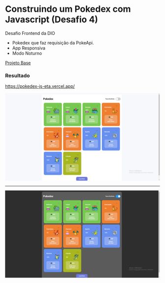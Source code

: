 # Construindo um Pokedex com Javascript (Desafio 4)

Desafio Frontend da DIO

* Pokedex que faz requisição da PokeApi.
* App Responsiva
* Modo Noturno

[Projeto Base](https://github.com/digitalinnovationone/js-developer-pokedex)

### Resultado

https://pokedex-js-eta.vercel.app/

<img src="imgs/img1.png"/>
<hr/>

<img src="imgs/img2.png"/>

